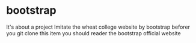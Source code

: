 # bootstrap
It's about a project Imitate the wheat college website by bootstrap
beforer you git clone this item you should reader the bootstrap official website
